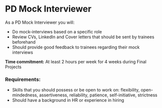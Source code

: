 # PD Mock Interviewer

As a PD Mock Interviewer you will:

* Do mock-interviews based on a specific role
* Review CVs, LinkedIn and Cover letters that should be sent by trainees beforehand
* Should provide good feedback to trainees regarding their mock interviews

**Time commitment:** At least 2 hours per week for 4 weeks during Final Projects

### Requirements:&#x20;

* Skills that you should possess or be open to work on: flexibility, open-mindedness, assertiveness, reliability, patience, self-initiative, strictness
* Should have a background in HR or experience in hiring
